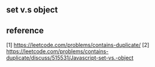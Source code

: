 


## set v.s object



## reference
[1] https://leetcode.com/problems/contains-duplicate/
[2] https://leetcode.com/problems/contains-duplicate/discuss/515531/Javascript-set-vs.-object